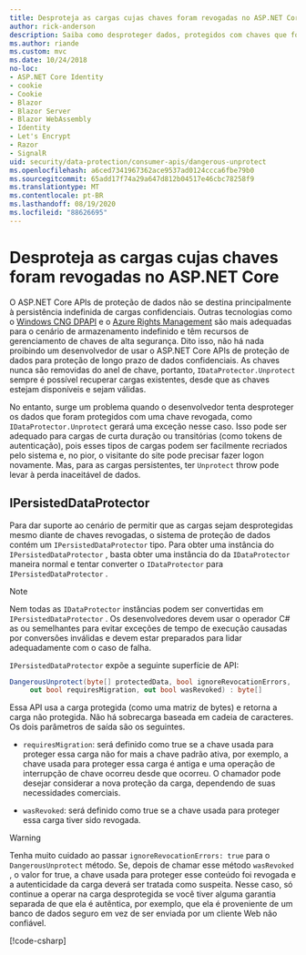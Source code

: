 ```yaml
---
title: Desproteja as cargas cujas chaves foram revogadas no ASP.NET Core
author: rick-anderson
description: Saiba como desproteger dados, protegidos com chaves que foram revogadas desde então, em um aplicativo ASP.NET Core.
ms.author: riande
ms.custom: mvc
ms.date: 10/24/2018
no-loc:
- ASP.NET Core Identity
- cookie
- Cookie
- Blazor
- Blazor Server
- Blazor WebAssembly
- Identity
- Let's Encrypt
- Razor
- SignalR
uid: security/data-protection/consumer-apis/dangerous-unprotect
ms.openlocfilehash: a6ced7341967362ace9537ad0124ccca6fbe79b0
ms.sourcegitcommit: 65add17f74a29a647d812b04517e46cbc78258f9
ms.translationtype: MT
ms.contentlocale: pt-BR
ms.lasthandoff: 08/19/2020
ms.locfileid: "88626695"
---
```

# <a name="unprotect-payloads-whose-keys-have-been-revoked-in-aspnet-core"></a>Desproteja as cargas cujas chaves foram revogadas no ASP.NET Core

<a name="data-protection-consumer-apis-dangerous-unprotect"></a>

O ASP.NET Core APIs de proteção de dados não se destina principalmente à persistência indefinida de cargas confidenciais. Outras tecnologias como o [Windows CNG DPAPI](/windows/win32/seccng/cng-dpapi) e o [Azure Rights Management](/rights-management/) são mais adequadas para o cenário de armazenamento indefinido e têm recursos de gerenciamento de chaves de alta segurança. Dito isso, não há nada proibindo um desenvolvedor de usar o ASP.NET Core APIs de proteção de dados para proteção de longo prazo de dados confidenciais. As chaves nunca são removidas do anel de chave, portanto, `IDataProtector.Unprotect` sempre é possível recuperar cargas existentes, desde que as chaves estejam disponíveis e sejam válidas.

No entanto, surge um problema quando o desenvolvedor tenta desproteger os dados que foram protegidos com uma chave revogada, como `IDataProtector.Unprotect` gerará uma exceção nesse caso. Isso pode ser adequado para cargas de curta duração ou transitórias (como tokens de autenticação), pois esses tipos de cargas podem ser facilmente recriados pelo sistema e, no pior, o visitante do site pode precisar fazer logon novamente. Mas, para as cargas persistentes, ter `Unprotect` throw pode levar à perda inaceitável de dados.

## <a name="ipersisteddataprotector"></a>IPersistedDataProtector

Para dar suporte ao cenário de permitir que as cargas sejam desprotegidas mesmo diante de chaves revogadas, o sistema de proteção de dados contém um `IPersistedDataProtector` tipo. Para obter uma instância do `IPersistedDataProtector` , basta obter uma instância do da `IDataProtector` maneira normal e tentar converter o `IDataProtector` para `IPersistedDataProtector` .

> [!NOTE]
> Nem todas as `IDataProtector` instâncias podem ser convertidas em `IPersistedDataProtector` . Os desenvolvedores devem usar o operador C# as ou semelhantes para evitar exceções de tempo de execução causadas por conversões inválidas e devem estar preparados para lidar adequadamente com o caso de falha.

`IPersistedDataProtector` expõe a seguinte superfície de API:

```csharp
DangerousUnprotect(byte[] protectedData, bool ignoreRevocationErrors,
     out bool requiresMigration, out bool wasRevoked) : byte[]
```

Essa API usa a carga protegida (como uma matriz de bytes) e retorna a carga não protegida. Não há sobrecarga baseada em cadeia de caracteres. Os dois parâmetros de saída são os seguintes.

* `requiresMigration`: será definido como true se a chave usada para proteger essa carga não for mais a chave padrão ativa, por exemplo, a chave usada para proteger essa carga é antiga e uma operação de interrupção de chave ocorreu desde que ocorreu. O chamador pode desejar considerar a nova proteção da carga, dependendo de suas necessidades comerciais.

* `wasRevoked`: será definido como true se a chave usada para proteger essa carga tiver sido revogada.

>[!WARNING]
> Tenha muito cuidado ao passar `ignoreRevocationErrors: true` para o `DangerousUnprotect` método. Se, depois de chamar esse método `wasRevoked` , o valor for true, a chave usada para proteger esse conteúdo foi revogada e a autenticidade da carga deverá ser tratada como suspeita. Nesse caso, só continue a operar na carga desprotegida se você tiver alguma garantia separada de que ela é autêntica, por exemplo, que ela é proveniente de um banco de dados seguro em vez de ser enviada por um cliente Web não confiável.

[!code-csharp[](dangerous-unprotect/samples/dangerous-unprotect.cs)]
